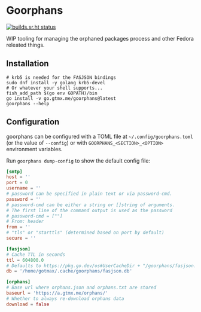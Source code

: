 # Goorphans

[![builds.sr.ht status](https://builds.sr.ht/~gotmax23/goorphans/commits/main.svg)](https://builds.sr.ht/~gotmax23/goorphans/commits/main?)

WIP tooling for managing the orphaned packages process and other Fedora
releated things.

## Installation

```fish
# krb5 is needed for the FASJSON bindings
sudo dnf install -y golang krb5-devel
# Or whatever your shell supports...
fish_add_path $(go env GOPATH)/bin
go install -v go.gtmx.me/goorphans@latest
goorphans --help
```

## Configuration

goorphans can be configured with a TOML file at `~/.config/goorphans.toml` (or
the value of `--config`) or with `GOORPHANS_<SECTION>_<OPTION>` environment
variables.

Run `goorphans dump-config` to show the default config file:

```toml
[smtp]
host = ''
port = 0
username = ''
# password can be specified in plain text or via password-cmd.
password = ''
# password-cmd can be either a string or []string of arguments.
# The first line of the command output is used as the password
# password-cmd = [""]
# From: header
from = ''
# "tls" or "starttls" (determined based on port by default)
secure = ''

[fasjson]
# Cache TTL in seconds
ttl = 604800.0
# Defaults to https://pkg.go.dev/os#UserCacheDir + "/goorphans/fasjson.db"
db = '/home/gotmax/.cache/goorphans/fasjson.db'

[orphans]
# Base url where orphans.json and orphans.txt are stored
baseurl = 'https://a.gtmx.me/orphans/'
# Whether to always re-download orphans data
download = false
```
